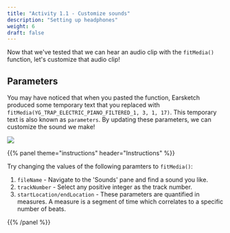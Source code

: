 ```yaml
---
title: "Activity 1.1 - Customize sounds"
description: "Setting up headphones"
weight: 6
draft: false
---
```


Now that we've tested that we can hear an audio clip with the `fitMedia()` function, let's customize that audio clip! 

## Parameters  

You may have noticed that when you pasted the function, Earsketch produced some temporary text that you replaced with `fitMedia(YG_TRAP_ELECTRIC_PIANO_FILTERED_1, 3, 1, 17)`. This temporary text is also known as `parameters`. By updating these parameters, we can customize the sound we make! 

![](../../img/annotated-screenshot-fitmedia.png)


{{% panel theme="instructions" header="Instructions" %}}

Try changing the values of the following paramters to `fitMedia()`:

1. `fileName` - Navigate to the \'Sounds\' pane and find a sound
    you like.
2. `trackNumber` - Select any positive integer as the track number.
3. `startLocation/endLocation` - These parameters are quantified in measures. A measure is a segment of time which correlates to a specific number of beats.

{{% /panel %}}